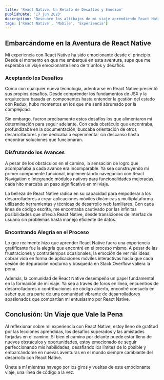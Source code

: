 ```yaml
---
title: 'React Native: Un Relato de Desafíos y Emoción'
publishDate: '17 jun 2023'
description: 'Descubre los altibajos de mi viaje aprendiendo React Native, desde emocionantes avances hasta desafíos intimidantes.'
tags: ['React Native', 'Mobile', 'Experiencia']
---
```


## Embarcándome en la Aventura de React Native

Mi experiencia con React Native ha sido emocionante desde el principio. Desde el momento en que me embarqué en esta aventura, supe que me esperaba un viaje emocionante lleno de triunfos y desafíos.

### Aceptando los Desafíos

Como con cualquier nueva tecnología, adentrarse en React Native presentó sus propios desafíos. Desde comprender los fundamentos de JSX y la arquitectura basada en componentes hasta entender la gestión del estado con Redux, hubo momentos en los que me sentí abrumado por la complejidad.

Sin embargo, fueron precisamente estos desafíos los que alimentaron mi determinación para seguir adelante. Con cada obstáculo que encontraba, profundizaba en la documentación, buscaba orientación de otros desarrolladores y me dedicaba a experimentar sin descanso hasta encontrar soluciones que funcionaran.

### Disfrutando los Avances

A pesar de los obstáculos en el camino, la sensación de logro que acompañaba a cada avance era incomparable. Ya sea construyendo mi primer componente funcional, implementando navegación con React Navigation o integrando módulos nativos para funcionalidades mejoradas, cada hito marcaba un paso significativo en mi viaje.

La belleza de React Native radica en su capacidad para empoderar a los desarrolladores a crear aplicaciones móviles dinámicas y multiplataforma utilizando herramientas y técnicas de desarrollo web familiares. Con cada línea de código escrita, me encontraba cautivado por las infinitas posibilidades que ofrecía React Native, desde transiciones de interfaz de usuario sin problemas hasta manejo eficiente de datos.

### Encontrando Alegría en el Proceso

Lo que realmente hizo que aprender React Native fuera una experiencia gratificante fue la alegría que encontré en el proceso mismo. A pesar de las frustraciones y contratiempos ocasionales, la emoción de ver mis ideas cobrar vida en forma de aplicaciones móviles interactivas hacía que cada sesión de depuración nocturna y búsqueda en Stack Overflow valiera la pena.

Además, la comunidad de React Native desempeñó un papel fundamental en la formación de mi viaje. Ya sea a través de foros en línea, encuentros de desarrolladores o contribuciones de código abierto, encontré consuelo en saber que era parte de una comunidad vibrante de desarrolladores apasionados que compartían mi entusiasmo por React Native.

## Conclusión: Un Viaje que Vale la Pena

Al reflexionar sobre mi experiencia con React Native, estoy lleno de gratitud por las lecciones aprendidas, los desafíos superados y las amistades forjadas en el camino. Si bien el camino por delante puede estar lleno de nuevos obstáculos y oportunidades, estoy emocionado de seguir perfeccionando mis habilidades, desafiando los límites de lo posible y embarcándome en nuevas aventuras en el mundo siempre cambiante del desarrollo con React Native.

Únete a mí mientras navego por los giros y vueltas de este emocionante viaje, una línea de código a la vez.
